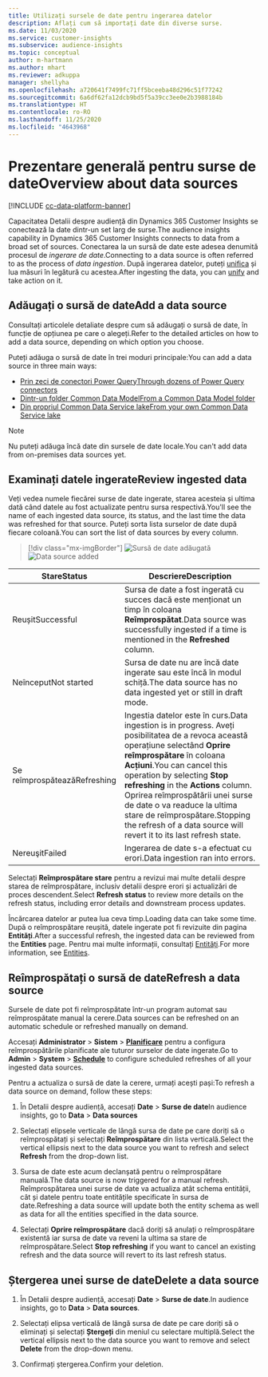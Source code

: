 ```yaml
---
title: Utilizați sursele de date pentru ingerarea datelor
description: Aflați cum să importați date din diverse surse.
ms.date: 11/03/2020
ms.service: customer-insights
ms.subservice: audience-insights
ms.topic: conceptual
author: m-hartmann
ms.author: mhart
ms.reviewer: adkuppa
manager: shellyha
ms.openlocfilehash: a720641f7499fc71ff5bceeba48d296c51f77242
ms.sourcegitcommit: 6a6df62fa12dcb9bd5f5a39cc3ee0e2b3988184b
ms.translationtype: HT
ms.contentlocale: ro-RO
ms.lasthandoff: 11/25/2020
ms.locfileid: "4643968"
---
```

# <a name="overview-about-data-sources"></a><span data-ttu-id="07ffe-103">Prezentare generală pentru surse de date</span><span class="sxs-lookup"><span data-stu-id="07ffe-103">Overview about data sources</span></span>

[!INCLUDE [cc-data-platform-banner](../includes/cc-data-platform-banner.md)]

<span data-ttu-id="07ffe-104">Capacitatea Detalii despre audiență din Dynamics 365 Customer Insights se conectează la date dintr-un set larg de surse.</span><span class="sxs-lookup"><span data-stu-id="07ffe-104">The audience insights capability in Dynamics 365 Customer Insights connects to data from a broad set of sources.</span></span> <span data-ttu-id="07ffe-105">Conectarea la un sursă de date este adesea denumită procesul de *ingerare de date*.</span><span class="sxs-lookup"><span data-stu-id="07ffe-105">Connecting to a data source is often referred to as the process of *data ingestion*.</span></span> <span data-ttu-id="07ffe-106">După ingerarea datelor, puteți [unifica](data-unification.md) și lua măsuri în legătură cu acestea.</span><span class="sxs-lookup"><span data-stu-id="07ffe-106">After ingesting the data, you can [unify](data-unification.md) and take action on it.</span></span>

## <a name="add-a-data-source"></a><span data-ttu-id="07ffe-107">Adăugați o sursă de date</span><span class="sxs-lookup"><span data-stu-id="07ffe-107">Add a data source</span></span>

<span data-ttu-id="07ffe-108">Consultați articolele detaliate despre cum să adăugați o sursă de date, în funcție de opțiunea pe care o alegeți.</span><span class="sxs-lookup"><span data-stu-id="07ffe-108">Refer to the detailed articles on how to add a data source, depending on which option you choose.</span></span>

<span data-ttu-id="07ffe-109">Puteți adăuga o sursă de date în trei moduri principale:</span><span class="sxs-lookup"><span data-stu-id="07ffe-109">You can add a data source in three main ways:</span></span>

- [<span data-ttu-id="07ffe-110">Prin zeci de conectori Power Query</span><span class="sxs-lookup"><span data-stu-id="07ffe-110">Through dozens of Power Query connectors</span></span>](connect-power-query.md)
- [<span data-ttu-id="07ffe-111">Dintr-un folder Common Data Model</span><span class="sxs-lookup"><span data-stu-id="07ffe-111">From a Common Data Model folder</span></span>](connect-common-data-model.md)
- [<span data-ttu-id="07ffe-112">Din propriul Common Data Service lake</span><span class="sxs-lookup"><span data-stu-id="07ffe-112">From your own Common Data Service lake</span></span>](connect-common-data-service-lake.md)

> [!NOTE]
> <span data-ttu-id="07ffe-113">Nu puteți adăuga încă date din sursele de date locale.</span><span class="sxs-lookup"><span data-stu-id="07ffe-113">You can't add data from on-premises data sources yet.</span></span>

## <a name="review-ingested-data"></a><span data-ttu-id="07ffe-114">Examinați datele ingerate</span><span class="sxs-lookup"><span data-stu-id="07ffe-114">Review ingested data</span></span>

<span data-ttu-id="07ffe-115">Veți vedea numele fiecărei surse de date ingerate, starea acesteia și ultima dată când datele au fost actualizate pentru sursa respectivă.</span><span class="sxs-lookup"><span data-stu-id="07ffe-115">You'll see the name of each ingested data source, its status, and the last time the data was refreshed for that source.</span></span> <span data-ttu-id="07ffe-116">Puteți sorta lista surselor de date după fiecare coloană.</span><span class="sxs-lookup"><span data-stu-id="07ffe-116">You can sort the list of data sources by every column.</span></span>

> [!div class="mx-imgBorder"]
> <span data-ttu-id="07ffe-117">![Sursă de date adăugată](media/configure-data-datasource-added.png "Sursă de date adăugată")</span><span class="sxs-lookup"><span data-stu-id="07ffe-117">![Data source added](media/configure-data-datasource-added.png "Data source added")</span></span>

|<span data-ttu-id="07ffe-118">Stare</span><span class="sxs-lookup"><span data-stu-id="07ffe-118">Status</span></span>  |<span data-ttu-id="07ffe-119">Descriere</span><span class="sxs-lookup"><span data-stu-id="07ffe-119">Description</span></span>  |
|---------|---------|
|<span data-ttu-id="07ffe-120">Reușit</span><span class="sxs-lookup"><span data-stu-id="07ffe-120">Successful</span></span>   |<span data-ttu-id="07ffe-121">Sursa de date a fost ingerată cu succes dacă este menționat un timp în coloana **Reîmprospătat**.</span><span class="sxs-lookup"><span data-stu-id="07ffe-121">Data source was successfully ingested if a time is mentioned in the **Refreshed** column.</span></span>
|<span data-ttu-id="07ffe-122">Neînceput</span><span class="sxs-lookup"><span data-stu-id="07ffe-122">Not started</span></span>   |<span data-ttu-id="07ffe-123">Sursa de date nu are încă date ingerate sau este încă în modul schiță.</span><span class="sxs-lookup"><span data-stu-id="07ffe-123">The data source has no data ingested yet or still in draft mode.</span></span>         |
|<span data-ttu-id="07ffe-124">Se reîmprospătează</span><span class="sxs-lookup"><span data-stu-id="07ffe-124">Refreshing</span></span>    |<span data-ttu-id="07ffe-125">Ingestia datelor este în curs.</span><span class="sxs-lookup"><span data-stu-id="07ffe-125">Data ingestion is in progress.</span></span> <span data-ttu-id="07ffe-126">Aveți posibilitatea de a revoca această operațiune selectând **Oprire reîmprospătare** în coloana **Acțiuni**.</span><span class="sxs-lookup"><span data-stu-id="07ffe-126">You can cancel this operation by selecting **Stop refreshing** in the **Actions** column.</span></span> <span data-ttu-id="07ffe-127">Oprirea reîmprospătării unei surse de date o va readuce la ultima stare de reîmprospătare.</span><span class="sxs-lookup"><span data-stu-id="07ffe-127">Stopping the refresh of a data source will revert it to its last refresh state.</span></span>       |
|<span data-ttu-id="07ffe-128">Nereuşit</span><span class="sxs-lookup"><span data-stu-id="07ffe-128">Failed</span></span>     |<span data-ttu-id="07ffe-129">Ingerarea de date s-a efectuat cu erori.</span><span class="sxs-lookup"><span data-stu-id="07ffe-129">Data ingestion ran into errors.</span></span>         |

<span data-ttu-id="07ffe-130">Selectați **Reîmprospătare stare** pentru a revizui mai multe detalii despre starea de reîmprospătare, inclusiv detalii despre erori și actualizări de proces descendent.</span><span class="sxs-lookup"><span data-stu-id="07ffe-130">Select **Refresh status** to review more details on the refresh status, including error details and downstream process updates.</span></span>

<span data-ttu-id="07ffe-131">Încărcarea datelor ar putea lua ceva timp.</span><span class="sxs-lookup"><span data-stu-id="07ffe-131">Loading data can take some time.</span></span> <span data-ttu-id="07ffe-132">După o reîmprospătare reușită, datele ingerate pot fi revizuite din pagina **Entități**.</span><span class="sxs-lookup"><span data-stu-id="07ffe-132">After a successful refresh, the ingested data can be reviewed from the **Entities** page.</span></span> <span data-ttu-id="07ffe-133">Pentru mai multe informații, consultați [Entități](entities.md).</span><span class="sxs-lookup"><span data-stu-id="07ffe-133">For more information, see [Entities](entities.md).</span></span>

## <a name="refresh-a-data-source"></a><span data-ttu-id="07ffe-134">Reîmprospătați o sursă de date</span><span class="sxs-lookup"><span data-stu-id="07ffe-134">Refresh a data source</span></span>

<span data-ttu-id="07ffe-135">Sursele de date pot fi reîmprospătate într-un program automat sau reîmprospătate manual la cerere.</span><span class="sxs-lookup"><span data-stu-id="07ffe-135">Data sources can be refreshed on an automatic schedule or refreshed manually on demand.</span></span> 

<span data-ttu-id="07ffe-136">Accesați **Administrator** > **Sistem** > [**Planificare**](system.md#schedule-tab) pentru a configura reîmprospătările planificate ale tuturor surselor de date ingerate.</span><span class="sxs-lookup"><span data-stu-id="07ffe-136">Go to **Admin** > **System** > [**Schedule**](system.md#schedule-tab) to configure scheduled refreshes of all your ingested data sources.</span></span>

<span data-ttu-id="07ffe-137">Pentru a actualiza o sursă de date la cerere, urmați acești pași:</span><span class="sxs-lookup"><span data-stu-id="07ffe-137">To refresh a data source on demand, follow these steps:</span></span>

1. <span data-ttu-id="07ffe-138">În Detalii despre audiență, accesați **Date** > **Surse de date**</span><span class="sxs-lookup"><span data-stu-id="07ffe-138">In audience insights, go to **Data** > **Data sources**</span></span>

2. <span data-ttu-id="07ffe-139">Selectați elipsele verticale de lângă sursa de date pe care doriți să o reîmprospătați și selectați **Reîmprospătare** din lista verticală.</span><span class="sxs-lookup"><span data-stu-id="07ffe-139">Select the vertical ellipsis next to the data source you want to refresh and select **Refresh** from the drop-down list.</span></span>

3. <span data-ttu-id="07ffe-140">Sursa de date este acum declanșată pentru o reîmprospătare manuală.</span><span class="sxs-lookup"><span data-stu-id="07ffe-140">The data source is now triggered for a manual refresh.</span></span> <span data-ttu-id="07ffe-141">Reîmprospătarea unei surse de date va actualiza atât schema entității, cât și datele pentru toate entitățile specificate în sursa de date.</span><span class="sxs-lookup"><span data-stu-id="07ffe-141">Refreshing a data source will update both the entity schema as well as data for all the entities specified in the data source.</span></span>

4. <span data-ttu-id="07ffe-142">Selectați **Oprire reîmprospătare** dacă doriți să anulați o reîmprospătare existentă iar sursa de date va reveni la ultima sa stare de reîmprospătare.</span><span class="sxs-lookup"><span data-stu-id="07ffe-142">Select **Stop refreshing** if you want to cancel an existing refresh and the data source will revert to its last refresh status.</span></span>

## <a name="delete-a-data-source"></a><span data-ttu-id="07ffe-143">Ștergerea unei surse de date</span><span class="sxs-lookup"><span data-stu-id="07ffe-143">Delete a data source</span></span>

1. <span data-ttu-id="07ffe-144">În Detalii despre audiență, accesați **Date** > **Surse de date**.</span><span class="sxs-lookup"><span data-stu-id="07ffe-144">In audience insights, go to **Data** > **Data sources**.</span></span>

2. <span data-ttu-id="07ffe-145">Selectați elipsa verticală de lângă sursa de date pe care doriți să o eliminați și selectați **Ștergeți** din meniul cu selectare multiplă.</span><span class="sxs-lookup"><span data-stu-id="07ffe-145">Select the vertical ellipsis next to the data source you want to remove and select **Delete** from the drop-down menu.</span></span>

3. <span data-ttu-id="07ffe-146">Confirmați ștergerea.</span><span class="sxs-lookup"><span data-stu-id="07ffe-146">Confirm your deletion.</span></span>
